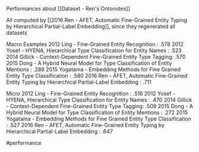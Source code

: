 Performances about [[Dataset - Ren's Ontonotes]]

All computed by [[2016 Ren - AFET, Automatic Fine-Grained Entity Typing by Hierarchical Partial-Label Embedding]], since they regenerated all datasets

Macro Examples
2012 Ling - Fine-Grained Entity Recognition : .578
2012 Yosef - HYENA, Hierarchical Type Classification for Entity Names : .523
2014 Gillick - Context-Dependent Fine-Grained Entity Type Tagging: .570
2015 Dong - A Hybrid Neural Model for Type Classification of Entity Mentions : .288
2015 Yogatama - Embedding Methods for Fine Grained Entity Type Classification : .580
2016 Ren - AFET, Automatic Fine-Grained Entity Typing by Hierarchical Partial-Label Embedding : .711

Micro
2012 Ling - Fine-Grained Entity Recognition : .516
2012 Yosef - HYENA, Hierarchical Type Classification for Entity Names : .470
2014 Gillick - Context-Dependent Fine-Grained Entity Type Tagging: .509
2015 Dong - A Hybrid Neural Model for Type Classification of Entity Mentions : .272
2015 Yogatama - Embedding Methods for Fine Grained Entity Type Classification : .527
2016 Ren - AFET, Automatic Fine-Grained Entity Typing by Hierarchical Partial-Label Embedding : .647

#performance 